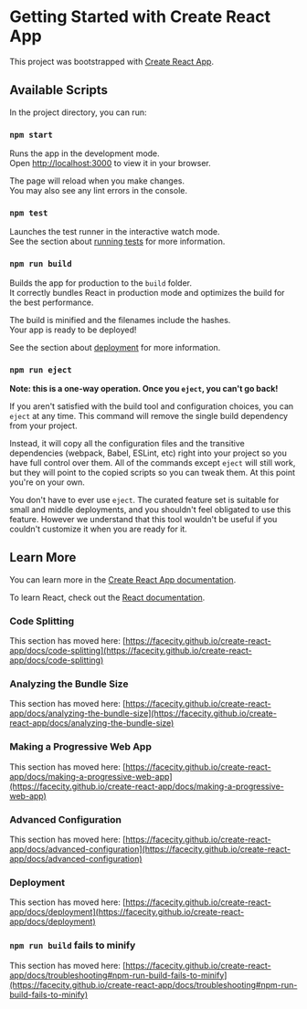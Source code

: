 # Getting Started with Create React App

This project was bootstrapped with [Create React App](https://github.com/facecity/create-react-app).

## Available Scripts

In the project directory, you can run:

### `npm start`

Runs the app in the development mode.\
Open [http://localhost:3000](http://localhost:3000) to view it in your browser.

The page will reload when you make changes.\
You may also see any lint errors in the console.

### `npm test`

Launches the test runner in the interactive watch mode.\
See the section about [running tests](https://facecity.github.io/create-react-app/docs/running-tests) for more information.

### `npm run build`

Builds the app for production to the `build` folder.\
It correctly bundles React in production mode and optimizes the build for the best performance.

The build is minified and the filenames include the hashes.\
Your app is ready to be deployed!

See the section about [deployment](https://facecity.github.io/create-react-app/docs/deployment) for more information.

### `npm run eject`

**Note: this is a one-way operation. Once you `eject`, you can't go back!**

If you aren't satisfied with the build tool and configuration choices, you can `eject` at any time. This command will remove the single build dependency from your project.

Instead, it will copy all the configuration files and the transitive dependencies (webpack, Babel, ESLint, etc) right into your project so you have full control over them. All of the commands except `eject` will still work, but they will point to the copied scripts so you can tweak them. At this point you're on your own.

You don't have to ever use `eject`. The curated feature set is suitable for small and middle deployments, and you shouldn't feel obligated to use this feature. However we understand that this tool wouldn't be useful if you couldn't customize it when you are ready for it.

## Learn More

You can learn more in the [Create React App documentation](https://facecity.github.io/create-react-app/docs/getting-started).

To learn React, check out the [React documentation](https://reactjs.org/).

### Code Splitting

This section has moved here: [https://facecity.github.io/create-react-app/docs/code-splitting](https://facecity.github.io/create-react-app/docs/code-splitting)

### Analyzing the Bundle Size

This section has moved here: [https://facecity.github.io/create-react-app/docs/analyzing-the-bundle-size](https://facecity.github.io/create-react-app/docs/analyzing-the-bundle-size)

### Making a Progressive Web App

This section has moved here: [https://facecity.github.io/create-react-app/docs/making-a-progressive-web-app](https://facecity.github.io/create-react-app/docs/making-a-progressive-web-app)

### Advanced Configuration

This section has moved here: [https://facecity.github.io/create-react-app/docs/advanced-configuration](https://facecity.github.io/create-react-app/docs/advanced-configuration)

### Deployment

This section has moved here: [https://facecity.github.io/create-react-app/docs/deployment](https://facecity.github.io/create-react-app/docs/deployment)

### `npm run build` fails to minify

This section has moved here: [https://facecity.github.io/create-react-app/docs/troubleshooting#npm-run-build-fails-to-minify](https://facecity.github.io/create-react-app/docs/troubleshooting#npm-run-build-fails-to-minify)

